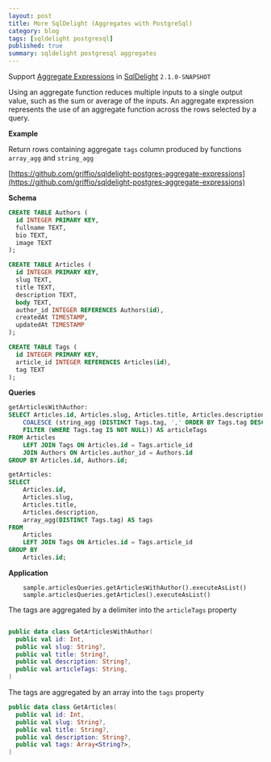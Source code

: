 ```yaml
---
layout: post
title: More SqlDelight (Aggregates with PostgreSql)
category: blog
tags: [sqldelight postgresql] 
published: true
summary: sqldelight postgresql aggregates
---
```


Support [Aggregate Expressions](https://www.postgresql.org/docs/current/sql-expressions.html#SYNTAX-AGGREGATES) in [SqlDelight](https://sqldelight.github.io/sqldelight/2.0.2/) `2.1.0-SNAPSHOT`

Using an aggregate function reduces multiple inputs to a single output value, such as the sum or average of the inputs.
An aggregate expression represents the use of an aggregate function across the rows selected by a query.

**Example**

Return rows containing aggregate `tags` column produced by functions `array_agg` and `string_agg`

[https://github.com/griffio/sqldelight-postgres-aggregate-expressions](https://github.com/griffio/sqldelight-postgres-aggregate-expressions)

**Schema**

```sql
CREATE TABLE Authors (
  id INTEGER PRIMARY KEY,
  fullname TEXT,
  bio TEXT,
  image TEXT
);

CREATE TABLE Articles (
  id INTEGER PRIMARY KEY,
  slug TEXT,
  title TEXT,
  description TEXT,
  body TEXT,
  author_id INTEGER REFERENCES Authors(id),
  createdAt TIMESTAMP,
  updatedAt TIMESTAMP
);

CREATE TABLE Tags (
  id INTEGER PRIMARY KEY,
  article_id INTEGER REFERENCES Articles(id),
  tag TEXT
);
```

**Queries**

```sql
getArticlesWithAuthor:
SELECT Articles.id, Articles.slug, Articles.title, Articles.description,
    COALESCE (string_agg (DISTINCT Tags.tag, ',' ORDER BY Tags.tag DESC)
    FILTER (WHERE Tags.tag IS NOT NULL)) AS articleTags
FROM Articles
    LEFT JOIN Tags ON Articles.id = Tags.article_id
    JOIN Authors ON Articles.author_id = Authors.id
GROUP BY Articles.id, Authors.id;

getArticles:
SELECT
    Articles.id,
    Articles.slug,
    Articles.title,
    Articles.description,
    array_agg(DISTINCT Tags.tag) AS tags
FROM
    Articles
    LEFT JOIN Tags ON Articles.id = Tags.article_id
GROUP BY
    Articles.id;
```

**Application**

```
    sample.articlesQueries.getArticlesWithAuthor().executeAsList()
    sample.articlesQueries.getArticles().executeAsList()
```

The tags are aggregated by a delimiter into the `articleTags` property 

```kotlin

public data class GetArticlesWithAuthor(
  public val id: Int,
  public val slug: String?,
  public val title: String?,
  public val description: String?,
  public val articleTags: String,
)
```

The tags are aggregated by an array into the `tags` property

```kotlin
public data class GetArticles(
  public val id: Int,
  public val slug: String?,
  public val title: String?,
  public val description: String?,
  public val tags: Array<String?>,
)
```
